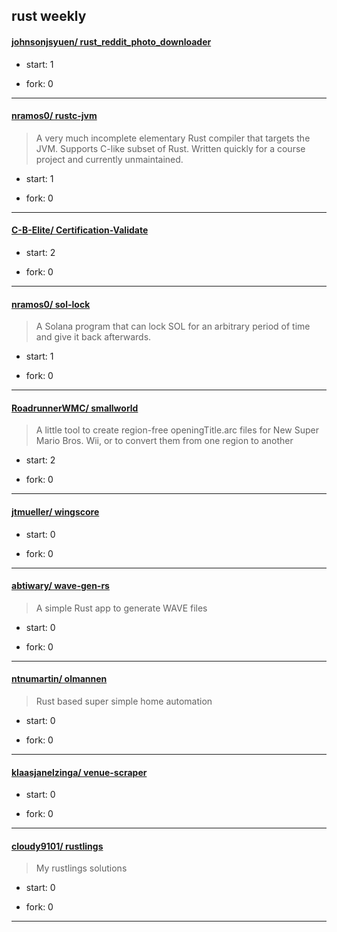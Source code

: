## rust weekly

#### [johnsonjsyuen/ rust_reddit_photo_downloader](https://github.com/johnsonjsyuen/rust_reddit_photo_downloader)
>  
+ start: 1
+ fork: 0
---
#### [nramos0/ rustc-jvm](https://github.com/nramos0/rustc-jvm)
>  A very much incomplete elementary Rust compiler that targets the JVM. Supports C-like subset of Rust. Written quickly for a course project and currently unmaintained.
+ start: 1
+ fork: 0
---
#### [C-B-Elite/ Certification-Validate](https://github.com/C-B-Elite/Certification-Validate)
>  
+ start: 2
+ fork: 0
---
#### [nramos0/ sol-lock](https://github.com/nramos0/sol-lock)
>  A Solana program that can lock SOL for an arbitrary period of time and give it back afterwards.
+ start: 1
+ fork: 0
---
#### [RoadrunnerWMC/ smallworld](https://github.com/RoadrunnerWMC/smallworld)
>  A little tool to create region-free openingTitle.arc files for New Super Mario Bros. Wii, or to convert them from one region to another
+ start: 2
+ fork: 0
---
#### [jtmueller/ wingscore](https://github.com/jtmueller/wingscore)
>  
+ start: 0
+ fork: 0
---
#### [abtiwary/ wave-gen-rs](https://github.com/abtiwary/wave-gen-rs)
>  A simple Rust app to generate WAVE files
+ start: 0
+ fork: 0
---
#### [ntnumartin/ olmannen](https://github.com/ntnumartin/olmannen)
>  Rust based super simple home automation
+ start: 0
+ fork: 0
---
#### [klaasjanelzinga/ venue-scraper](https://github.com/klaasjanelzinga/venue-scraper)
>  
+ start: 0
+ fork: 0
---
#### [cloudy9101/ rustlings](https://github.com/cloudy9101/rustlings)
>  My rustlings solutions
+ start: 0
+ fork: 0
---